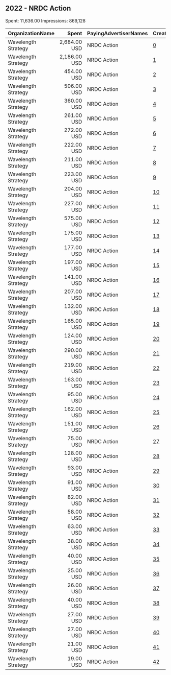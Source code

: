 ## 2022 - NRDC Action 
Spent: 11,636.00
Impressions: 869,128

|OrganizationName|Spent|PayingAdvertiserNames|CreativeUrls|Impressions|Genders|AgeBrackets|CountryCodes|BillingAddresses|CandidateBallotInformation|
|:---|---:|:---|:---|---:|:---|:---|:---|:---|:---|
|Wavelength Strategy|2,684.00 USD|NRDC Action|[0](https://www.snap.com/political-ads/asset/c382ff3cb988329579750df1c376d51ca0ee176598bd072172e8eb942dca37ba?mediaType=mp4)|157,083||25-35|united states|US||
|Wavelength Strategy|2,186.00 USD|NRDC Action|[1](https://www.snap.com/political-ads/asset/1dd5b7f0b2e9cedd16b432b5ecfe6fce98497460c3a06ca47bf9b743cba04235?mediaType=png)|149,676||25-35|united states|US||
|Wavelength Strategy|454.00 USD|NRDC Action|[2](https://www.snap.com/political-ads/asset/6bb16db6c6d59fdcda19ada297ef8c92a4c42e5b75066f71e739f4cbc6e3a751?mediaType=jpg)|52,160||18+|united states|US|NRDC Action|
|Wavelength Strategy|506.00 USD|NRDC Action|[3](https://www.snap.com/political-ads/asset/6b8a20c5b8b29a0edc59d18cc7126bb17f2c61d2a38dfb53e2a997efd2347358?mediaType=jpg)|47,515||18+|united states|US|NRDC Action|
|Wavelength Strategy|360.00 USD|NRDC Action|[4](https://www.snap.com/political-ads/asset/1ff0c8213e956134abfffef56ccf723fb13a2926918e6bfbe98cd03b9abd3f1b?mediaType=mp4)|32,819||18+|united states|US|NRDC Action|
|Wavelength Strategy|261.00 USD|NRDC Action|[5](https://www.snap.com/political-ads/asset/6bb16db6c6d59fdcda19ada297ef8c92a4c42e5b75066f71e739f4cbc6e3a751?mediaType=jpg)|32,757||18+|united states|US|NRDC Action|
|Wavelength Strategy|272.00 USD|NRDC Action|[6](https://www.snap.com/political-ads/asset/f3d115b1c59c6b153177e02a87ef79b136412396178ad39b24175f2a8188a93b?mediaType=jpg)|27,403||18+|united states|US|NRDC Action|
|Wavelength Strategy|222.00 USD|NRDC Action|[7](https://www.snap.com/political-ads/asset/c3c74adc1104685ddbfbf7816e293615760c77737ade829abe1767d0028dde53?mediaType=jpg)|24,626||18+|united states|US|NRDC Action|
|Wavelength Strategy|211.00 USD|NRDC Action|[8](https://www.snap.com/political-ads/asset/6b18eb703e8a0acd3d7758db55fe16cf942f162c39826bb0d12cfab605885317?mediaType=jpg)|24,253||18+|united states|US|NRDC Action|
|Wavelength Strategy|223.00 USD|NRDC Action|[9](https://www.snap.com/political-ads/asset/f7aa63e0b59c8edc13499acc3801689e4027b667c1457af4dc665929631d9f40?mediaType=jpg)|22,325||18+|united states|US|NRDC Action|
|Wavelength Strategy|204.00 USD|NRDC Action|[10](https://www.snap.com/political-ads/asset/a3d9102e3b4bed420776f5bbf99f0bf6c025e502e14e58526052890f578ccd51?mediaType=jpg)|21,587||18+|united states|US|NRDC Action|
|Wavelength Strategy|227.00 USD|NRDC Action|[11](https://www.snap.com/political-ads/asset/6bf74a0c16b940017163d90b188e98503d8fb3082e870b2e0fd07b908a2c02e2?mediaType=mp4)|21,380||18+|united states|US|NRDC Action|
|Wavelength Strategy|575.00 USD|NRDC Action|[12](https://www.snap.com/political-ads/asset/c382ff3cb988329579750df1c376d51ca0ee176598bd072172e8eb942dca37ba?mediaType=mp4)|21,061||25-35|united states|US||
|Wavelength Strategy|175.00 USD|NRDC Action|[13](https://www.snap.com/political-ads/asset/6b18eb703e8a0acd3d7758db55fe16cf942f162c39826bb0d12cfab605885317?mediaType=jpg)|19,878||18+|united states|US|NRDC Action|
|Wavelength Strategy|177.00 USD|NRDC Action|[14](https://www.snap.com/political-ads/asset/14c2a6d88764612bb9c35b7725d59b633e03b69508900e5ed8ebc0ae0534c013?mediaType=jpg)|17,971||18+|united states|US|NRDC Action|
|Wavelength Strategy|197.00 USD|NRDC Action|[15](https://www.snap.com/political-ads/asset/21ef679b7b170dbe36a7c772a9b43964b74af3059d829296199cf9ca9fa6ec61?mediaType=jpg)|17,086||18+|united states|US|NRDC Action|
|Wavelength Strategy|141.00 USD|NRDC Action|[16](https://www.snap.com/political-ads/asset/1ff0c8213e956134abfffef56ccf723fb13a2926918e6bfbe98cd03b9abd3f1b?mediaType=mp4)|15,796||18+|united states|US|NRDC Action|
|Wavelength Strategy|207.00 USD|NRDC Action|[17](https://www.snap.com/political-ads/asset/262a75cc86b5d30540e96e79ee91eb13e96c8be6e6c177e18e4674d7dfb8e8b1?mediaType=mp4)|14,374||18-23|united states|US||
|Wavelength Strategy|132.00 USD|NRDC Action|[18](https://www.snap.com/political-ads/asset/9d61b6b599eb996b891b99c5d55960ba4b6cd8fa4a178134e42b56d92a16afa4?mediaType=mp4)|14,100||18+|united states|US|NRDC Action|
|Wavelength Strategy|165.00 USD|NRDC Action|[19](https://www.snap.com/political-ads/asset/bcadb305328a7a0f3730209b6894c576b925b680157b599bda8fb86e7718ea06?mediaType=mp4)|13,619||18-23|united states|US||
|Wavelength Strategy|124.00 USD|NRDC Action|[20](https://www.snap.com/political-ads/asset/c3c74adc1104685ddbfbf7816e293615760c77737ade829abe1767d0028dde53?mediaType=jpg)|13,580||18+|united states|US|NRDC Action|
|Wavelength Strategy|290.00 USD|NRDC Action|[21](https://www.snap.com/political-ads/asset/865673ab0d5689aa9cb1fc38e4768234e397befd3c3225d6b346174bc6dc29a5?mediaType=mp4)|12,864||18+|united states|US||
|Wavelength Strategy|219.00 USD|NRDC Action|[22](https://www.snap.com/political-ads/asset/bcadb305328a7a0f3730209b6894c576b925b680157b599bda8fb86e7718ea06?mediaType=mp4)|11,042||18+|united states|US||
|Wavelength Strategy|163.00 USD|NRDC Action|[23](https://www.snap.com/political-ads/asset/ad469fdeba03711faca7149430f2278ef1aee0d1059ef0dad1078a36dd32fa37?mediaType=mp4)|9,659||18+|united states|US||
|Wavelength Strategy|95.00 USD|NRDC Action|[24](https://www.snap.com/political-ads/asset/ad469fdeba03711faca7149430f2278ef1aee0d1059ef0dad1078a36dd32fa37?mediaType=mp4)|9,475||18-23|united states|US||
|Wavelength Strategy|162.00 USD|NRDC Action|[25](https://www.snap.com/political-ads/asset/841b6aa6069a0ebd107c2110396b48c8390f832a9bc4c62cf261d185fa83a49e?mediaType=mp4)|7,871||18+|united states|US||
|Wavelength Strategy|151.00 USD|NRDC Action|[26](https://www.snap.com/political-ads/asset/262a75cc86b5d30540e96e79ee91eb13e96c8be6e6c177e18e4674d7dfb8e8b1?mediaType=mp4)|7,548||18+|united states|US||
|Wavelength Strategy|75.00 USD|NRDC Action|[27](https://www.snap.com/political-ads/asset/0afd476ad1d8b81e32a3984d3e60cd3f7f11bc488b942993f6a51b4a1923ae55?mediaType=mp4)|6,788||18-23|united states|US||
|Wavelength Strategy|128.00 USD|NRDC Action|[28](https://www.snap.com/political-ads/asset/ad469fdeba03711faca7149430f2278ef1aee0d1059ef0dad1078a36dd32fa37?mediaType=mp4)|6,772||18+|united states|US||
|Wavelength Strategy|93.00 USD|NRDC Action|[29](https://www.snap.com/political-ads/asset/0afd476ad1d8b81e32a3984d3e60cd3f7f11bc488b942993f6a51b4a1923ae55?mediaType=mp4)|4,614||18+|united states|US||
|Wavelength Strategy|91.00 USD|NRDC Action|[30](https://www.snap.com/political-ads/asset/262a75cc86b5d30540e96e79ee91eb13e96c8be6e6c177e18e4674d7dfb8e8b1?mediaType=mp4)|4,334||18+|united states|US||
|Wavelength Strategy|82.00 USD|NRDC Action|[31](https://www.snap.com/political-ads/asset/bcadb305328a7a0f3730209b6894c576b925b680157b599bda8fb86e7718ea06?mediaType=mp4)|4,053||18+|united states|US||
|Wavelength Strategy|58.00 USD|NRDC Action|[32](https://www.snap.com/political-ads/asset/a21662fad61c5120199537b9e8631bdcccec17b8b712a51308c7685e3d388d4a?mediaType=mp4)|3,477||18+|united states|US||
|Wavelength Strategy|63.00 USD|NRDC Action|[33](https://www.snap.com/political-ads/asset/ea1ebacac07c78fb8429366532e8de2d881c7b312d3c9d9476b4bfef90f0c6d9?mediaType=jpg)|3,312||18+|united states|US||
|Wavelength Strategy|38.00 USD|NRDC Action|[34](https://www.snap.com/political-ads/asset/0afd476ad1d8b81e32a3984d3e60cd3f7f11bc488b942993f6a51b4a1923ae55?mediaType=mp4)|2,562||18+|united states|US||
|Wavelength Strategy|40.00 USD|NRDC Action|[35](https://www.snap.com/political-ads/asset/0ae19387ff930f500f67865064db1297d2603544746ba91ebcd07c180f1c198d?mediaType=jpg)|2,245||18+|united states|US||
|Wavelength Strategy|25.00 USD|NRDC Action|[36](https://www.snap.com/political-ads/asset/c5d28bfe2c1895d8fddc56fce607da6aca38b5d3fdc2f781b1a7ab701acbe7b6?mediaType=jpg)|2,160||18-23|united states|US||
|Wavelength Strategy|26.00 USD|NRDC Action|[37](https://www.snap.com/political-ads/asset/ec3d09043ea10bcc824d0d244b0e2201aa34e0bc047609371870d4246bf553a8?mediaType=mp4)|1,801||18+|united states|US||
|Wavelength Strategy|40.00 USD|NRDC Action|[38](https://www.snap.com/political-ads/asset/c5d28bfe2c1895d8fddc56fce607da6aca38b5d3fdc2f781b1a7ab701acbe7b6?mediaType=jpg)|1,773||18+|united states|US||
|Wavelength Strategy|27.00 USD|NRDC Action|[39](https://www.snap.com/political-ads/asset/ea1ebacac07c78fb8429366532e8de2d881c7b312d3c9d9476b4bfef90f0c6d9?mediaType=jpg)|1,757||18+|united states|US||
|Wavelength Strategy|27.00 USD|NRDC Action|[40](https://www.snap.com/political-ads/asset/c5d28bfe2c1895d8fddc56fce607da6aca38b5d3fdc2f781b1a7ab701acbe7b6?mediaType=jpg)|1,495||18+|united states|US||
|Wavelength Strategy|21.00 USD|NRDC Action|[41](https://www.snap.com/political-ads/asset/ea1ebacac07c78fb8429366532e8de2d881c7b312d3c9d9476b4bfef90f0c6d9?mediaType=jpg)|1,441||18-23|united states|US||
|Wavelength Strategy|19.00 USD|NRDC Action|[42](https://www.snap.com/political-ads/asset/c8fe3f8b04139b26534da3b2999c815ab279ed8bd32f377bf5a695f62874d695?mediaType=jpg)|1,036||18+|united states|US||

